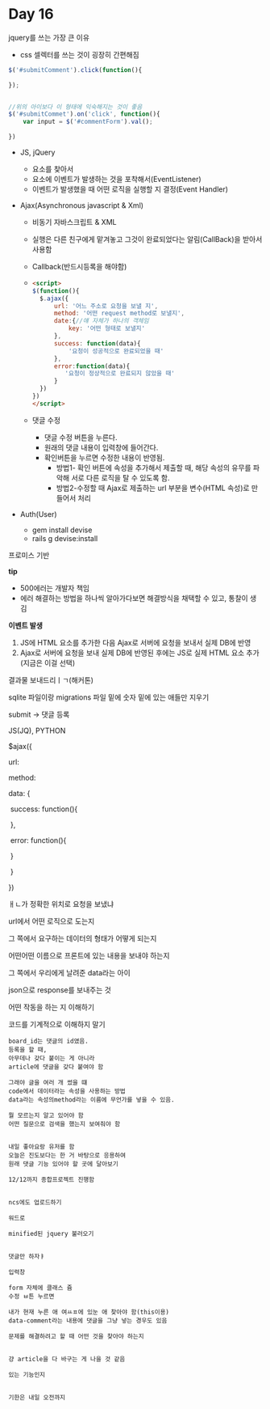 # Day 16

jquery를 쓰는 가장 큰 이유

- css 셀렉터를 쓰는 것이 굉장히 간편해짐

```javascript
$('#submitComment').click(function(){
    
});


//위의 아이보다 이 형태에 익숙해지는 것이 좋음
$('#submitCommet').on('click', function(){
    var input = $('#commentForm').val();
    
})
```

- JS, jQuery

  - 요소를 찾아서
  - 요소에 이벤트가 발생하는 것을 포착해서(EventListener)
  - 이벤트가 발생했을 때 어떤 로직을 실행할 지 결정(Event Handler)

- Ajax(Asynchronous javascript & Xml)

  - 비동기 자바스크립트 & XML

  - 실행은 다른 친구에게 맡겨놓고 그것이 완료되었다는 알림(CallBack)을 받아서 사용함

  - Callback(반드시등록을 해야함)

  - ```html
    <script>
    $(function(){
      $.ajax({
          url: '어느 주소로 요청을 보낼 지',
          method: '어떤 request method로 보낼지',
          date:{//얘 자체가 하나의 객체임
              key: '어떤 형태로 보낼지'
          },
          success: function(data){
              '요청이 성공적으로 완료되었을 때'
          },
          error:function(data){
             '요청이 정상적으로 완료되지 않았을 때' 
          }
      })  
    })
    </script>
    ```

  - 댓글 수정

    - 댓글 수정 버튼을 누른다.
    - 원래의 댓글 내용이 입력창에 들어간다.
    - 확인버튼을 누르면 수정한 내용이 반영됨.
      - 방법1- 확인 버튼에 속성을 추가해서 제출할 때, 해당 속성의 유무를 파악해 서로 다른 로직을 탈 수 있도록 함.
      - 방법2-수정할 때 Ajax로 제출하는 url 부분을 변수(HTML 속성)로 만들어서 처리

    

- Auth(User)

  - gem install devise
  - rails g devise:install

프로미스 기반 

**tip**

- 500에러는 개발자 책임
- 에러 해결하는 방법을 하나씩 알아가다보면 해결방식을 채택할 수 있고, 통찰이 생김

**이벤트 발생**

1. JS에 HTML 요소를 추가한 다음 Ajax로 서버에 요청을 보내서 실제 DB에 반영
2. Ajax로 서버에 요청을 보내 실제 DB에 반영된 후에는 JS로 실제 HTML 요소 추가(지금은 이걸 선택)

결과물 보내드리ㅣㄱ(해커톤)

sqlite 파일이랑 migrations 파일 밑에 숫자 밑에 있는 애들만 지우기 



submit -> 댓글 등록

JS(JQ), PYTHON 

$ajax({

   url: 

  method: 

  data: {

​		success: function(){

​         },

​	    error: function(){

​         }

​    }

})

ㅐㄴ가 정확한 위치로 요청을 보냈냐 

url에서 어떤 로직으로 도는지

그 쪽에서 요구하는 데이터의 형태가 어떻게 되는지

어떤어떤 이름으로 프론트에 있는 내용을 보내야 하는지



그 쪽에서 우리에게 날려준 data라는 아이

json으로 response를 보내주는 것

어떤 작동을 하는 지 이해하기



코드를 기계적으로 이해하지 말기

```참고사항
board_id는 댓글의 id였음.
등록을 할 때, 
아무데나 갖다 붙이는 게 아니라
article에 댓글을 갖다 붙여야 함

그래야 글을 여러 개 썼을 떄
code에서 데이터라는 속성을 사용하는 방법
data라는 속성의method라는 이름에 무언가를 넣을 수 있음.

뭘 모르는지 알고 있어야 함
어떤 질문으로 검색을 했는지 보여줘야 함


내일 좋아요랑 유저를 함 
오늘은 진도보다는 한 거 바탕으로 응용하여 
원래 댓글 기능 있어야 할 곳에 달아보기

12/12까지 종합프로젝트 진행함


ncs에도 업로드하기

워드로 

minified된 jquery 불러오기


댓글만 하자ㅑ 

입력창 

form 자체에 클래스 쥼
수정 ㅂ튼 누르면

내가 현재 누른 애 여ㅛㅍ에 있눈 애 찾아야 함(this이용)
data-comment라는 내용에 댓글을 그냥 넣는 경우도 있음

문제를 해결하려고 할 때 어떤 것을 찾아야 하는지


걍 article을 다 바구는 게 나을 것 같음

있는 기능인지 


기한은 내일 오전까지 

```

